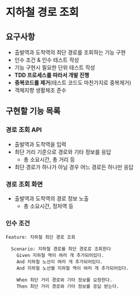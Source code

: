 # 지하철 경로 조회

## 요구사항

- 출발역과 도착역의 최단 경로를 조회하는 기능 구현
- 인수 조건 & 인수 테스트 작성
- 기능 구현시 필요한 단위 테스트 작성
- **TDD 프로세스를 따라서 개발 진행**
- **중복코드를 제거**(테스트 코드도 마찬가지로 중복제거)
- 객체지향 생활체조 준수

## 구현할 기능 목록

### 경로 조회 API

- 출발역과 도착역을 입력
- 최단 거리 기준으로 경로와 기타 정보를 응답
    - 총 소요시간, 총 거리 등
- 최단 경로가 하나가 아닐 경우 어느 경로든 하나만 응답

### 경로 조회 화면

- 출발역과 도착역의 경로 정보 노출
    - 총 소요시간, 정차역 등

### 인수 조건

```gherkin
Feature: 지하철 최단 경로 조회

  Scenario: 지하철 경로를 최단 경로로 조회한다
    Given 지하철 역이 여러 개 추가되어있다.
    And 지하철 노선이 여러 개 추가되어있다.
    And 지하철 노선별 지하철 역이 여러 개 추가되어있다.

    When 최단 거리 경로와 기타 정보를 요청한다.
    Then 최단 거리 경로와 기타 정보를 응답 받는다.
```